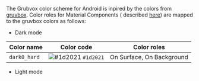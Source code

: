 The Grubvox color scheme for Android is inpired by the colors from [gruvbox](https://github.com/morhetz/gruvbox).
Color roles for Material Components ( described [here](https://m3.material.io/styles/color/roles)) are mapped to the gruvbox colors as follows:
- Dark mode

| Color name | Color code | Color roles |
| ---------- | ---------- | ----------- |
| `dark0_hard` | ![#1d2021](https://placehold.co/15x15/1d2021/1d2021.png) `#1d2021` | On Surface, On Background |

- Light mode
